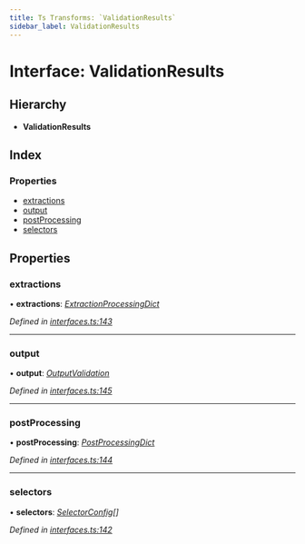 ```yaml
---
title: Ts Transforms: `ValidationResults`
sidebar_label: ValidationResults
---
```


# Interface: ValidationResults

## Hierarchy

* **ValidationResults**

## Index

### Properties

* [extractions](validationresults.md#extractions)
* [output](validationresults.md#output)
* [postProcessing](validationresults.md#postprocessing)
* [selectors](validationresults.md#selectors)

## Properties

###  extractions

• **extractions**: *[ExtractionProcessingDict](extractionprocessingdict.md)*

*Defined in [interfaces.ts:143](https://github.com/terascope/teraslice/blob/0ae31df4/packages/ts-transforms/src/interfaces.ts#L143)*

___

###  output

• **output**: *[OutputValidation](outputvalidation.md)*

*Defined in [interfaces.ts:145](https://github.com/terascope/teraslice/blob/0ae31df4/packages/ts-transforms/src/interfaces.ts#L145)*

___

###  postProcessing

• **postProcessing**: *[PostProcessingDict](postprocessingdict.md)*

*Defined in [interfaces.ts:144](https://github.com/terascope/teraslice/blob/0ae31df4/packages/ts-transforms/src/interfaces.ts#L144)*

___

###  selectors

• **selectors**: *[SelectorConfig](selectorconfig.md)[]*

*Defined in [interfaces.ts:142](https://github.com/terascope/teraslice/blob/0ae31df4/packages/ts-transforms/src/interfaces.ts#L142)*
